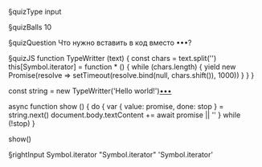 §quizType
input

§quizBalls
10



§quizQuestion
Что нужно вставить в код вместо •••?



§quizJS
function TypeWritter (text) {
  const chars = text.split('')
  this[Symbol.iterator] = function * () {
    while (chars.length) {
      yield new Promise(resolve => setTimeout(resolve.bind(null, chars.shift()), 1000))
    }
  }
}

const string = new TypeWritter('Hello world!')[•••]()

async function show () {
  do {
    var { value: promise, done: stop } = string.next()
    document.body.textContent += await promise || ''
  } while (!stop)
}

show()



§rightInput
Symbol.iterator
"Symbol.iterator"
'Symbol.iterator'
